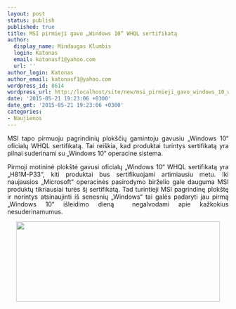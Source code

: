 ```yaml
---
layout: post
status: publish
published: true
title: MSI pirmieji gavo „Windows 10“ WHQL sertifikatą
author:
  display_name: Mindaugas Klumbis
  login: Katonas
  email: katonasf1@yahoo.com
  url: ''
author_login: Katonas
author_email: katonasf1@yahoo.com
wordpress_id: 8614
wordpress_url: http://localhost/site/new/msi_pirmieji_gavo_windows_10_whql_sertifikata/
date: '2015-05-21 19:23:06 +0300'
date_gmt: '2015-05-21 19:23:06 +0300'
categories:
- Naujienos
---
```

<p style="text-align: justify;">
	MSI tapo pirmuoju pagrindinių plok&scaron;čių gamintoju gavusiu &bdquo;Windows 10&ldquo; oficialų WHQL sertifikatą. Tai rei&scaron;kia, kad produktai turintys sertifikatą yra pilnai suderinami su &bdquo;Windows 10&ldquo; operacine sistema.</p>
<p style="text-align: justify;">
	Pirmoji motininė plok&scaron;tė gavusi oficialų &bdquo;Windows 10&ldquo; WHQL sertifikatą yra &bdquo;H81M-P33&ldquo;, kiti produktai bus sertifikuojami artimiausiu metu. Iki naujausios &bdquo;Microsoft&ldquo; operacinės pasirodymo birželio gale dauguma MSI produktų tikriausiai turės &scaron;į sertifikatą. Tad turintieji MSI pagrindinę plok&scaron;tę ir norintys atsinaujinti i&scaron; senesnių &bdquo;Windows&ldquo; tai galės padaryti jau pirmą &bdquo;Windows 10&ldquo; i&scaron;leidimo dieną &nbsp;negalvodami apie kažkokius nesuderinamumus.</p>
<p style="text-align: center;">
	<a href="http://technews.lt/userfiles/85a(1).jpg"><img alt="" src="http://technews.lt/userfiles/85a(1).jpg" style="width: 464px; height: 183px;" /></a></p>
